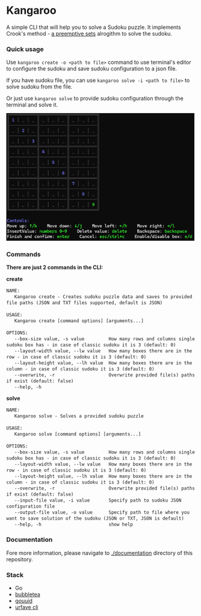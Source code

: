 # Kangaroo

A simple CLI that will help you to solve a Sudoku puzzle. It implements Crook's method - [a preemptive sets](https://www.sudokuwiki.org/Crooks_Algorithm) alrogithm to solve the sudoku.

### Quick usage

Use `kangaroo create -o <path to file>` command to use terminal's editor to configure the sudoku and save sudoku configuration to a json file.

If you have sudoku file, you can use `kangaroo solve -i <path to file>` to solve sudoku from the file.

Or just use `kangaroo solve` to provide sudoku configuration through the terminal and solve it.

<img src="./documentation/images/SudokuValuesInput.png" alt="Terminal input" width="500"/>

### Commands

**There are just 2 commands in the CLI:**

**create**

```
NAME:
   Kangaroo create - Creates sudoku puzzle data and saves to provided file paths (JSON and TXT files supported, default is JSON)

USAGE:
   Kangaroo create [command options] [arguments...]

OPTIONS:
   --box-size value, -s value         How many rows and columns single sudoku box has - in case of classic sudoku it is 3 (default: 0)
   --layout-width value, --lw value   How many boxes there are in the row - in case of classic sudoku it is 3 (default: 0)
   --layout-height value, --lh value  How many boxes there are in the column - in case of classic sudoku it is 3 (default: 0)
   --overwrite, -r                    Overwrite provided file(s) paths if exist (default: false)
   --help, -h   
```

**solve**

```
NAME:
   Kangaroo solve - Solves a provided sudoku puzzle

USAGE:
   Kangaroo solve [command options] [arguments...]

OPTIONS:
   --box-size value, -s value         How many rows and columns single sudoku box has - in case of classic sudoku it is 3 (default: 0)
   --layout-width value, --lw value   How many boxes there are in the row - in case of classic sudoku it is 3 (default: 0)
   --layout-height value, --lh value  How many boxes there are in the column - in case of classic sudoku it is 3 (default: 0)
   --overwrite, -r                    Overwrite provided file(s) paths if exist (default: false)
   --input-file value, -i value       Specify path to sudoku JSON configuration file
   --output-file value, -o value      Specify path to file where you want to save solution of the sudoku (JSON or TXT, JSON is default)
   --help, -h                         show help
```

### Documentation

Fore more information, please navigate to [./documentation](./documentation/nomenclature.md) directory of this repository.

### Stack

- Go
- [bubbletea](https://github.com/charmbracelet/bubbletea)
- [gouuid](https://github.com/nu7hatch/gouuid)
- [urfave cli](https://github.com/urfave/cli)